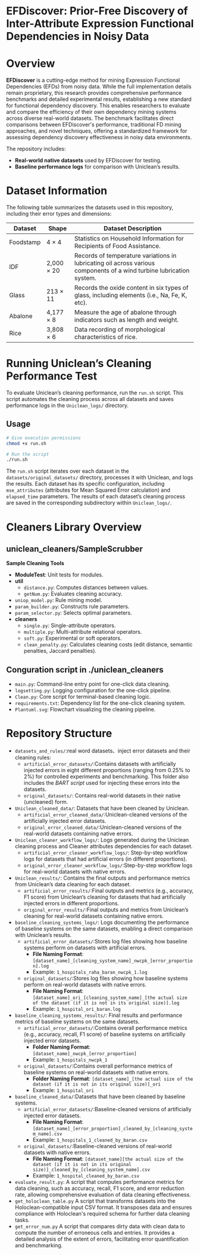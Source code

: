 # EFDiscover: Prior-Free Discovery of Inter-Attribute Expression Functional Dependencies in Noisy Data

# Overview
**EFDiscover** is a cutting-edge method for mining Expression Functional Dependencies (EFDs) from noisy data. While the full implementation details remain proprietary, this research provides comprehensive performance benchmarks and detailed experimental results, establishing a new standard for functional dependency discovery. This enables researchers to evaluate and compare the efficiency of their own dependency mining systems across diverse real-world datasets. The benchmark facilitates direct comparisons between EFDiscover's performance, traditional FD mining approaches, and novel techniques, offering a standardized framework for assessing dependency discovery effectiveness in noisy data environments.


The repository includes:
- **Real-world native datasets** used by EFDiscover for testing.
- **Baseline performance logs** for comparison with Uniclean’s results.

# Dataset Information

The following table summarizes the datasets used in this repository, including their error types and dimensions:

| Dataset  | Shape        | Dataset Description                                                                                                     |
|----------|--------------| ------------------------------------------------------------------------------------------------------------------------|
| Foodstamp| 4 × 4        | Statistics on Household Information for Recipients of Food Assistance.                                                  |
| IDF      | 2,000 × 20   | Records of temperature variations in lubricating oil across various components of a wind turbine lubrication system.    |
| Glass    | 213 × 11     | Records the oxide content in six types of glass, including elements (i.e., Na, Fe, K, etc).                             |
| Abalone  | 4,177 × 8    | Measure the age of abalone through indicators such as length and weight.                                                |
| Rice     | 3,808 × 6    | Data recording of morphological characteristics of rice.                                                                |



# Running Uniclean’s Cleaning Performance Test

To evaluate Uniclean’s cleaning performance, run the `run.sh` script. This script automates the cleaning process across all datasets and saves performance logs in the `Uniclean_logs/` directory.

## Usage
```bash
# Give execution permissions
chmod +x run.sh

# Run the script
./run.sh
```

The `run.sh` script iterates over each dataset in the `datasets/original_datasets/` directory, processes it with Uniclean, and logs the results. Each dataset has its specific configuration, including `mse_attributes` (attributes for Mean Squared Error calculation) and `elapsed_time` parameters. The results of each dataset’s cleaning process are saved in the corresponding subdirectory within `Uniclean_logs/`.

# Cleaners  Library Overview

## uniclean_cleaners/SampleScrubber
**Sample Cleaning Tools**
- **ModuleTest**: Unit tests for modules.
- **util**
    - `distance.py`: Computes distances between values.
    - `getNum.py`: Evaluates cleaning accuracy.
- `uniop_model.py`: Rule mining model.
- `param_builder.py`: Constructs rule parameters.
- `param_selector.py`: Selects optimal parameters.
- **cleaners**
    - `single.py`: Single-attribute operators.
    - `multiple.py`: Multi-attribute relational operators.
    - `soft.py`: Experimental or soft operators.
    - `clean_penalty.py`: Calculates cleaning costs (edit distance, semantic penalties, Jaccard penalties).


## Conguration script in ./uniclean_cleaners
- `main.py`: Command-line entry point for one-click data cleaning.
- `logsetting.py`: Logging configuration for the one-click pipeline.
- `Clean.py`: Core script for terminal-based cleaning logic.
- `requirements.txt`: Dependency list for the one-click cleaning system.
- `Plantuml.svg`: Flowchart visualizing the cleaning pipeline.

# Repository Structure
- `datasets_and_rules/`:real word datasets、inject error datasets and their cleaning rules:
  - `artificial_error_datasets/`:Contains datasets with artificially injected errors in eight different proportions (ranging from 0.25% to 2%) for controlled experiments and benchmarking. This folder also includes the *BART script* used for injecting these errors into the datasets.
  - `original_datasets/`: Contains real-world datasets in their native (uncleaned) form.
- `Uniclean_cleaned_data/`: Datasets that have been cleaned by Uniclean.
  - `artificial_error_cleaned_data/`:Uniclean-cleaned versions of the artificially injected error datasets.
  - `original_error_cleaned_data/`:Uniclean-cleaned  versions of the real-world datasets containing native errors.
- `Uniclean_cleaner_workflow_logs/`: Logs generated during the Uniclean cleaning process and Cleaner attributes dependencies for each dataset.
  - `artificial_error_cleaner_workflow_logs/`: Step-by-step workflow logs for datasets that had artificial errors (in different proportions).
  - `original_error_cleaner_workflow_logs/`:Step-by-step workflow logs for real-world datasets with native errors.
- `Uniclean_results/`: Contains the final outputs and performance metrics from Uniclean’s data cleaning for each dataset.
  - `artificial_error_results/`:Final outputs and metrics (e.g., accuracy, F1 score) from Uniclean’s cleaning for datasets that had artificially injected errors in different proportions.
  - `original_error_results/`:Final outputs and metrics from Uniclean’s cleaning for real-world datasets containing native errors.
- `baseline_cleaning_systems_logs/`: Logs documenting the performance of baseline systems on the same datasets, enabling a direct comparison with Uniclean’s results.
  - `artificial_error_datasets/`:Stores log files showing how baseline systems perform on datasets with artificial errors.
    - **File Naming Format**: `[dataset_name]_[cleaning_system_name]_nwcpk_[error_proportion].log`
    - Example: `1_hospitals_raha_baran_nwcpk_1.log`
  - `original_datasets/`:Stores log files showing how baseline systems perform on real-world datasets with native errors.
    - **File Naming Format**: `[dataset_name]_ori_[cleaning_system_name]_[the actual size of the dataset (if it is not in its original size)].log`
    - Example: `1_hospital_ori_baran.log`
- `baseline_cleaning_systems_results/`: Final results and performance metrics of baseline systems on the same datasets.
  - `artificial_error_datasets/`:Contains overall performance metrics (e.g., accuracy, recall, F1 score) of baseline systems on artificially injected error datasets.
    - **Folder Naming Format**: `[dataset_name]_nwcpk_[error_proportion]`
    - Example: `1_hospitals_nwcpk_1`
  - `original_datasets/`:Contains overall performance metrics of baseline systems on real-world datasets with native errors.
    - **Folder Naming Format**: `[dataset_name]_[the actual size of the dataset (if it is not in its original size)]_ori`
    - Example: `1_hospital_ori`
- `baseline_cleaned_data/`:Datasets that have been cleaned by baseline systems.
  - `artificial_error_datasets/`:Baseline-cleaned versions of artificially injected error datasets.
    - **File Naming Format**: `[dataset_name]_[error_proportion]_cleaned_by_[cleaning_system_name].csv`
    - Example: `1_hospitals_1_cleaned_by_baran.csv`
  - `original_datasets/`:Baseline-cleaned versions of real-world datasets with native errors.
    - **File Naming Format**: `[dataset_name][the actual size of the dataset (if it is not in its original size)]_cleaned_by_[cleaning_system_name].csv`
    - Example: `1_hospital_cleaned_by_baran.csv`
- `evaluate_result.py`: A script that computes performance metrics for data cleaning, such as accuracy, recall, F1 score, and error reduction rate, allowing comprehensive evaluation of data cleaning effectiveness.
- `get_holoclean_table.py` A script that transforms datasets into the Holoclean-compatible input CSV format. It transposes data and ensures compliance with Holoclean's required schema for further data cleaning tasks.
- `get_error_num.py` A script that compares dirty data with clean data to compute the number of erroneous cells and entries. It provides a detailed analysis of the extent of errors, facilitating error quantification and benchmarking.

